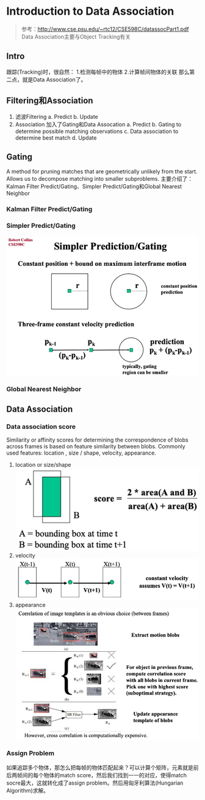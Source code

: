 # Introduction to Data Association
>参考：http://www.cse.psu.edu/~rtc12/CSE598C/datassocPart1.pdf
>Data Association主要与Object Tracking有关
## Intro
跟踪(Tracking)时，很自然：
1.检测每帧中的物体
2.计算帧间物体的关联
那么第二点，就是Data Association了。

## Filtering和Association
1. 滤波Filtering
a. Predict
b. Update
2. Association
加入了Gating和Data Assocation
a. Predict
b. Gating to determine possible matching observations
c. Data association to determine best match
d. Update

## Gating
A method for pruning matches that are geometrically unlikely from the start. Allows us to decompose matching into smaller subproblems.
主要介绍了：Kalman Filter Predict/Gating、Simpler Predict/Gating和Global Nearest Neighbor

### Kalman Filter Predict/Gating

### Simpler Predict/Gating
![simpler_gating](assets/simpler_gating.png)
### Global Nearest Neighbor

## Data Association
### Data association score
Similarity or affinity scores for determining the correspondence of blobs across frames is based on feature similarity between blobs. Commonly used features: location , size / shape, velocity, appearance.

1. location or size/shape
![shape_score](assets/shape_score.png)
2. velocity
![velocity_score](assets/velocity_score.png)
3. appearance
![apperance_score](assets/apperance_score.png)
### Assign Problem
如果追踪多个物体，那怎么把每帧的物体匹配起来？可以计算个矩阵，元素就是前后两帧间的每个物体的match score，然后我们找到一一的对应，使得match socre最大，这就转化成了assign problem。然后用匈牙利算法(Hungarian Algorithm)求解。

